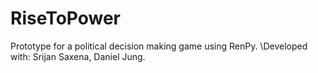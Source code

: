 # RiseToPower
Prototype for a political decision making game using RenPy.
\\Developed with: Srijan Saxena, Daniel Jung.

